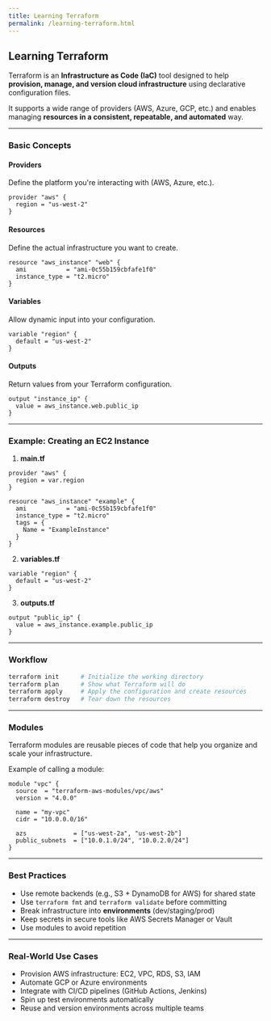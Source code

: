 ```yaml
---
title: Learning Terraform
permalink: /learning-terraform.html
---
```


## Learning Terraform

Terraform is an **Infrastructure as Code (IaC)** tool designed to help **provision, manage, and version cloud infrastructure** using declarative configuration files.

It supports a wide range of providers (AWS, Azure, GCP, etc.) and enables managing **resources in a consistent, repeatable, and automated** way.

---

### Basic Concepts

#### Providers

Define the platform you're interacting with (AWS, Azure, etc.).

```hcl
provider "aws" {
  region = "us-west-2"
}
```

#### Resources

Define the actual infrastructure you want to create.

```hcl
resource "aws_instance" "web" {
  ami           = "ami-0c55b159cbfafe1f0"
  instance_type = "t2.micro"
}
```

#### Variables

Allow dynamic input into your configuration.

```hcl
variable "region" {
  default = "us-west-2"
}
```

#### Outputs

Return values from your Terraform configuration.

```hcl
output "instance_ip" {
  value = aws_instance.web.public_ip
}
```

---

### Example: Creating an EC2 Instance

1. **main.tf**

```hcl
provider "aws" {
  region = var.region
}

resource "aws_instance" "example" {
  ami           = "ami-0c55b159cbfafe1f0"
  instance_type = "t2.micro"
  tags = {
    Name = "ExampleInstance"
  }
}
```

2. **variables.tf**

```hcl
variable "region" {
  default = "us-west-2"
}
```

3. **outputs.tf**

```hcl
output "public_ip" {
  value = aws_instance.example.public_ip
}
```

---

### Workflow

```bash
terraform init      # Initialize the working directory
terraform plan      # Show what Terraform will do
terraform apply     # Apply the configuration and create resources
terraform destroy   # Tear down the resources
```

---

### Modules

Terraform modules are reusable pieces of code that help you organize and scale your infrastructure.

Example of calling a module:

```hcl
module "vpc" {
  source  = "terraform-aws-modules/vpc/aws"
  version = "4.0.0"

  name = "my-vpc"
  cidr = "10.0.0.0/16"

  azs             = ["us-west-2a", "us-west-2b"]
  public_subnets  = ["10.0.1.0/24", "10.0.2.0/24"]
}
```

---

### Best Practices

* Use remote backends (e.g., S3 + DynamoDB for AWS) for shared state
* Use `terraform fmt` and `terraform validate` before committing
* Break infrastructure into **environments** (dev/staging/prod)
* Keep secrets in secure tools like AWS Secrets Manager or Vault
* Use modules to avoid repetition

---

### Real-World Use Cases

* Provision AWS infrastructure: EC2, VPC, RDS, S3, IAM
* Automate GCP or Azure environments
* Integrate with CI/CD pipelines (GitHub Actions, Jenkins)
* Spin up test environments automatically
* Reuse and version environments across multiple teams
